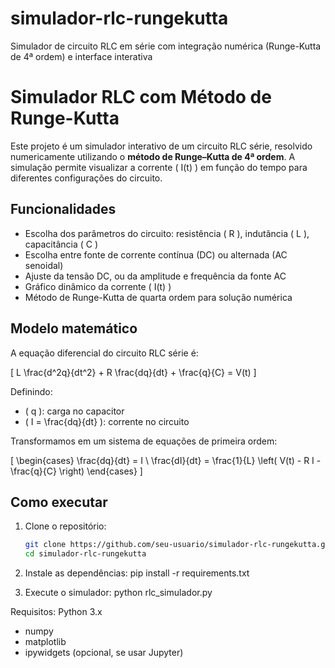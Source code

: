 # simulador-rlc-rungekutta
Simulador de circuito RLC em série com integração numérica (Runge-Kutta de 4ª ordem) e interface interativa


# Simulador RLC com Método de Runge-Kutta

Este projeto é um simulador interativo de um circuito RLC série, resolvido numericamente utilizando o **método de Runge–Kutta de 4ª ordem**. A simulação permite visualizar a corrente \( I(t) \) em função do tempo para diferentes configurações do circuito.

## Funcionalidades

- Escolha dos parâmetros do circuito: resistência \( R \), indutância \( L \), capacitância \( C \)
- Escolha entre fonte de corrente contínua (DC) ou alternada (AC senoidal)
- Ajuste da tensão DC, ou da amplitude e frequência da fonte AC
- Gráfico dinâmico da corrente \( I(t) \)
- Método de Runge-Kutta de quarta ordem para solução numérica

## Modelo matemático

A equação diferencial do circuito RLC série é:

\[
L \frac{d^2q}{dt^2} + R \frac{dq}{dt} + \frac{q}{C} = V(t)
\]

Definindo:
- \( q \): carga no capacitor
- \( I = \frac{dq}{dt} \): corrente no circuito

Transformamos em um sistema de equações de primeira ordem:

\[
\begin{cases}
\frac{dq}{dt} = I \\
\frac{dI}{dt} = \frac{1}{L} \left( V(t) - R I - \frac{q}{C} \right)
\end{cases}
\]

## Como executar

1. Clone o repositório:
   ```bash
   git clone https://github.com/seu-usuario/simulador-rlc-rungekutta.git
   cd simulador-rlc-rungekutta

2. Instale as dependências:
pip install -r requirements.txt

3. Execute o simulador:
python rlc_simulador.py


Requisitos:
Python 3.x
- numpy
- matplotlib
- ipywidgets (opcional, se usar Jupyter)